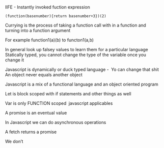 IIFE - Instantly invoked fuction expression
```
(function(basenumber){return basenumber+3})(2)
```

Currying is the process of taking a function call with in a function and turning into a function argument

For example
function1(a)(b)  to functon1(a,b)


In  general look up falsey values to learn them for a particular language
Statically typed, you cannot change the type of the variable once you change it

Javascript is dynamically or duck typed language -  Yo can change that shit
An object never equals another object

Javascript is a mix of a functional language and an object oriented program


Let is block scoped with if statements and other things as well

Var is only FUNCTION scoped 
javascript applicables

A promise is an eventual value

In Javascript we can do asynchronous operations

A fetch returns a promise

We don’t